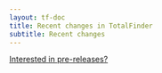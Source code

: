 ```yaml
---
layout: tf-doc
title: Recent changes in TotalFinder
subtitle: Recent changes
---
```


<script src="changelog.js" type="text/javascript" charset="utf-8"></script>

<div class="changelog-info">
<a href="/beta-changes">Interested in pre-releases?</a>
</div>

<div class="changelogx">
  <div id="page" class="changelog"></div>
</div>

<script type="text/coffeescript" charset="utf-8">
  nonce = -> (Math.random() + "").substring(2)
  source = "changelog.txt"
  
  $.get "#{source}?x=#{nonce()}", (data) ->
    changelog = parsePlaintextChangelog(data)

    getDownloadLinkForVersion = (version) -> "http://downloads.binaryage.com/TotalFinder-#{version}.dmg"
    getReleaseDateText = (date) -> "released on " + date
    generateChangelogHTML "#page", changelog, getDownloadLinkForVersion, getReleaseDateText
    
</script>
